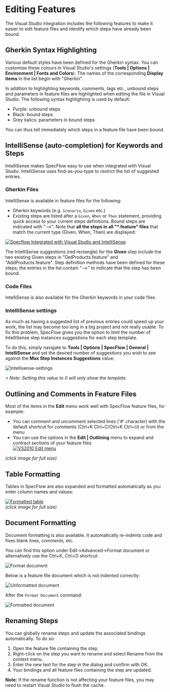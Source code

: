 # Editing Features

The Visual Studio integration includes the following features to make it easier to edit feature files and identify which steps have already been bound.

## Gherkin Syntax Highlighting

Various default styles have been defined for the Gherkin syntax. You can customise these colours in Visual Studio's settings (**Tools | Options | Environment | Fonts and Colors**). The names of the corresponding **Display items** in the list begin with "Gherkin".

In addition to highlighting keywords, comments, tags etc., unbound steps and parameters in feature files are highlighted when editing the file in Visual Studio. The following syntax highlighting is used by default:  

* Purple: unbound steps
* Black: bound steps
* Grey italics: parameters in bound steps

You can thus tell immediately which steps in a feature file have been bound.

## IntelliSense (auto-completion) for Keywords and Steps

IntelliSense makes SpecFlow easy to use when integrated with Visual Studio. IntelliSense uses find-as-you-type to restrict the list of suggested entries.

### Gherkin Files

IntelliSense is available in feature files for the following:  

* Gherkin keywords (e.g. `Scenario`, `Given` etc.)
* Existing steps are listed after a `Given`, `When` or `Then` statement, providing quick access to your current steps definitions. Bound steps are indicated with "-->". Note that **all the steps in all "*.feature" files** that match the current type (Given, When, Then) are displayed:  

[![Specflow Integrated with Visual Studio and IntelliSense](http://specflow.org/screenshots/IntelliSense.png)](http://specflow.org/screenshots/IntelliSense.png)

The IntelliSense suggestions (red rectangle) for the **Given** step include the two existing Given steps in "GetProducts.feature" and "AddProducts.feature". Step definition methods have been defined for these steps; the entries in the list contain "-->" to indicate that the step has been bound.

### Code Files

IntelliSense is also available for the Gherkin keywords in your code files.

### IntelliSense settings

As much as having a suggested list of previous entries could speed up your work, the list may become too long in a big project and not really usable. To fix this problem, SpecFlow gives you the option to limit the number of IntelliSense step instances suggestions for each step template.

To do this, simply navigate to **Tools | Options | SpecFlow | General | IntelliSense** and set the desired number of suggestions you wish to see against the **Max Step Instances Suggestions**  value:

![Intellisense-settings](/_static/images/intellisetting.png)

*> Note: Setting this value to 0 will only show the template.*

## Outlining and Comments in Feature Files

Most of the items in the **Edit** menu work well with SpecFlow feature files, for example:

* You can comment and uncomment selected lines ('#' character) with the default shortcut for comments (Ctrl+K Ctrl+C/Ctrl+K Ctrl+U) or from the menu
* You can use the options in the **Edit | Outlining** menu to expand and contract sections of your feature files  
[![VS2010 Edit menu](http://specflow.org/media/outlining_editor.png)](http://specflow.org/media/outlining_editor.png) 

_(click image for full size)_

## Table Formatting

Tables in SpecFlow are also expanded and formatted automatically as you enter column names and values:

[![Formatted table](http://specflow.org/screenshots/FormattedTable.png)](http://specflow.org/screenshots/FormattedTable.png)  
_(click image for full size)_

## Document Formatting

Document formatting is also available. It automatically re-indents code and fixes blank lines, comments, etc.

You can find this option under Edit->Advanced->Format document or alternatively use the Ctrl+K, Ctrl+D shortcut:

![Format document](/_static/images/format-doc.png)

Below is a feature file document which is not indented correctly:

![Unformatted document](/_static/images/format-doc-before.png)

After the `Format Document` command:

![Formatted document](/_static/images/format-doc-after.png)

## Renaming Steps

You can globally rename steps and update the associated bindings automatically. To do so:

1. Open the feature file containing the step.
1. Right-click on the step you want to rename and select Rename from the context menu.
1. Enter the new text for the step in the dialog and confirm with OK.
1. Your bindings and all feature files containing the step are updated.

**Note:** If the rename function is not affecting your feature files, you may need to restart Visual Studio to flush the cache.
